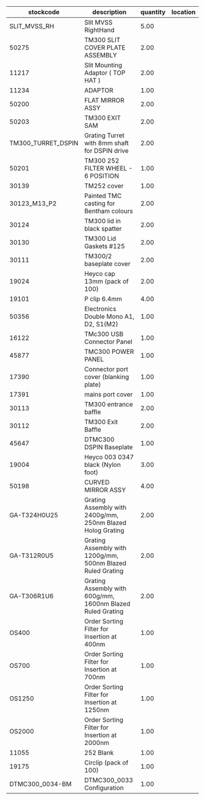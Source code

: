 |stockcode|description|quantity|location|
|---------|-----------|--------|--------|
|SLIT_MVSS_RH|Slit MVSS RightHand|5.00||
|50275|TM300 SLIT COVER PLATE ASSEMBLY|2.00||
|11217|Slit Mounting Adaptor ( TOP HAT )|2.00||
|11234|ADAPTOR|1.00||
|50200|FLAT MIRROR ASSY|2.00||
|50203|TM300 EXIT SAM|2.00||
|TM300_TURRET_DSPIN|Grating Turret with 8mm shaft for DSPIN drive|2.00||
|50201|TM300 252 FILTER WHEEL - 6 POSITION|1.00||
|30139|TM252 cover|1.00||
|30123_M13_P2|Painted TMC casting for Bentham colours|2.00||
|30124|TM300 lid in black spatter|2.00||
|30130|TM300 Lid Gaskets #125|2.00||
|30111|TM300/2 baseplate cover|2.00||
|19024|Heyco cap 13mm (pack of 100)|2.00||
|19101|P clip 6.4mm|4.00||
|50356|Electronics Double Mono A1, D2, S1(M2)|1.00||
|16122|TMc300 USB Connector Panel|1.00||
|45877|TMC300 POWER PANEL|1.00||
|17390|Connector port cover (blanking plate)|1.00||
|17391|mains port cover|1.00||
|30113|TM300 entrance baffle|2.00||
|30112|TM300 Exit Baffle|2.00||
|45647|DTMC300 DSPIN Baseplate|1.00||
|19004|Heyco 003 0347 black (Nylon foot)|3.00||
|50198|CURVED MIRROR ASSY|4.00||
|GA-T324H0U25|Grating Assembly with 2400g/mm, 250nm Blazed Holog Grating|2.00||
|GA-T312R0U5|Grating Assembly with 1200g/mm, 500nm Blazed Ruled Grating|2.00||
|GA-T306R1U6|Grating Assembly with 600g/mm, 1600nm Blazed Ruled Grating|2.00||
|OS400|Order Sorting Filter for Insertion at 400nm|1.00||
|OS700|Order Sorting Filter for Insertion at 700nm|1.00||
|OS1250|Order Sorting Filter for Insertion at 1250nm|1.00||
|OS2000|Order Sorting Filter for Insertion at 2000nm|1.00||
|11055|252 Blank|1.00||
|19175|Circlip (pack of 100)|1.00||
|DTMC300_0034-BM|DTMC300_0033 Configuration|1.00||
